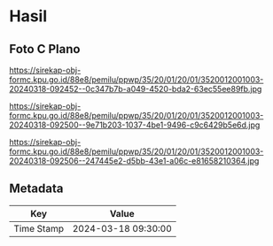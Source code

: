# Hasil

## Foto C Plano

https://sirekap-obj-formc.kpu.go.id/88e8/pemilu/ppwp/35/20/01/20/01/3520012001003-20240318-092452--0c347b7b-a049-4520-bda2-63ec55ee89fb.jpg

https://sirekap-obj-formc.kpu.go.id/88e8/pemilu/ppwp/35/20/01/20/01/3520012001003-20240318-092500--9e71b203-1037-4be1-9496-c9c6429b5e6d.jpg

https://sirekap-obj-formc.kpu.go.id/88e8/pemilu/ppwp/35/20/01/20/01/3520012001003-20240318-092506--247445e2-d5bb-43e1-a06c-e81658210364.jpg


## Metadata

| Key        | Value               |
| ---------- | ------------------- |
| Time Stamp | 2024-03-18 09:30:00 |



